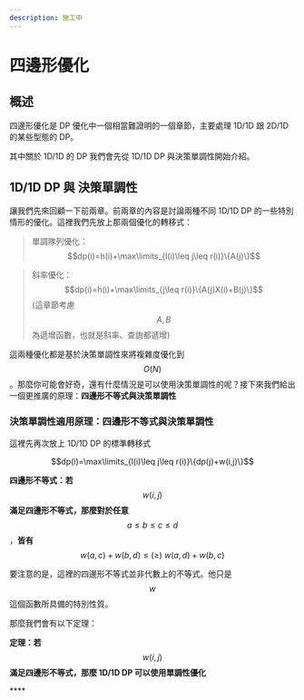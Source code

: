 ```yaml
---
description: 施工中
---
```


# 四邊形優化

## 概述

四邊形優化是 DP 優化中一個相當難證明的一個章節，主要處理 1D/1D 跟 2D/1D 的某些型態的 DP。

其中關於 1D/1D 的 DP 我們會先從 1D/1D DP 與決策單調性開始介紹。

## 1D/1D DP 與 決策單調性

讓我們先來回顧一下前兩章。前兩章的內容是討論兩種不同 1D/1D DP 的一些特別情形的優化。這裡我們先放上那兩個優化的轉移式：

> 單調隊列優化：$$dp(i)=h(i)+\max\limits_{l(i)\leq j\leq r(i)}\{A(j)\}$$

> 斜率優化：$$dp(i)=h(i)+\max\limits_{j\leq r(i)}\{A(j)X(i)+B(j)\}$$\(這章節考慮$$A,B$$為遞增函數，也就是斜率、查詢都遞增\)

這兩種優化都是基於決策單調性來將複雜度優化到$$O(N)$$。那麼你可能會好奇，還有什麼情況是可以使用決策單調性的呢？接下來我們給出一個更推廣的原理：**四邊形不等式與決策單調性**

### 決策單調性適用原理：四邊形不等式與決策單調性

這裡先再次放上 1D/1D DP 的標準轉移式

$$dp(i)=\max\limits_{l(i)\leq j\leq r(i)}\{dp(j)+w(i,j)\}$$

**四邊形不等式：若**$$w(i,j)$$**滿足四邊形不等式，那麼對於任意**$$a\leq b\leq c\leq d$$，**皆有**$$w(a,c)+w(b,d)\leq (\geq)\ w(a,d)+w(b,c)$$

要注意的是，這裡的四邊形不等式並非代數上的不等式。他只是$$w$$這個函數所具備的特別性質。

那麼我們會有以下定理：

**定理：若**$$w(i,j)$$**滿足四邊形不等式，那麼 1D/1D DP 可以使用單調性優化**

\*\*\*\*











